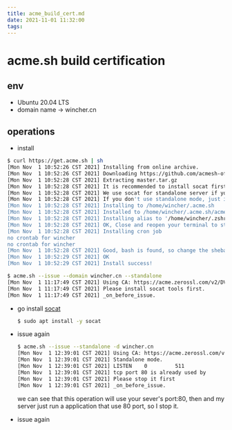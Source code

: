 ```yaml
---
title: acme_build_cert.md
date: 2021-11-01 11:32:00
tags:
---
```


# acme.sh build certification

## env

* Ubuntu 20.04 LTS
* domain name -> wincher.cn

## operations

* install

```bash
$ curl https://get.acme.sh | sh
[Mon Nov  1 10:52:26 CST 2021] Installing from online archive.
[Mon Nov  1 10:52:26 CST 2021] Downloading https://github.com/acmesh-official/acme.sh/archive/master.tar.gz
[Mon Nov  1 10:52:28 CST 2021] Extracting master.tar.gz
[Mon Nov  1 10:52:28 CST 2021] It is recommended to install socat first.
[Mon Nov  1 10:52:28 CST 2021] We use socat for standalone server if you use standalone mode.
[Mon Nov  1 10:52:28 CST 2021] If you don't use standalone mode, just ignore this warning.
[Mon Nov  1 10:52:28 CST 2021] Installing to /home/wincher/.acme.sh
[Mon Nov  1 10:52:28 CST 2021] Installed to /home/wincher/.acme.sh/acme.sh
[Mon Nov  1 10:52:28 CST 2021] Installing alias to '/home/wincher/.zshrc'
[Mon Nov  1 10:52:28 CST 2021] OK, Close and reopen your terminal to start using acme.sh
[Mon Nov  1 10:52:28 CST 2021] Installing cron job
no crontab for wincher
no crontab for wincher
[Mon Nov  1 10:52:28 CST 2021] Good, bash is found, so change the shebang to use bash as preferred.
[Mon Nov  1 10:52:29 CST 2021] OK
[Mon Nov  1 10:52:29 CST 2021] Install success!

```

```bash
$ acme.sh --issue --domain wincher.cn --standalone
[Mon Nov  1 11:17:49 CST 2021] Using CA: https://acme.zerossl.com/v2/DV90
[Mon Nov  1 11:17:49 CST 2021] Please install socat tools first.
[Mon Nov  1 11:17:49 CST 2021] _on_before_issue.
```

* go install [socat](http://www.dest-unreach.org/socat/)

  ```bash
  $ sudo apt install -y socat
  ```

* issue again

  ```bash
  $ acme.sh --issue --standalone -d wincher.cn
  [Mon Nov  1 12:39:01 CST 2021] Using CA: https://acme.zerossl.com/v2/DV90
  [Mon Nov  1 12:39:01 CST 2021] Standalone mode.
  [Mon Nov  1 12:39:01 CST 2021] LISTEN    0         511                      *:80                     *:*
  [Mon Nov  1 12:39:01 CST 2021] tcp port 80 is already used by
  [Mon Nov  1 12:39:01 CST 2021] Please stop it first
  [Mon Nov  1 12:39:01 CST 2021] _on_before_issue.
  ```

  we can see that this operation will use your sever's port:80, then and my server just run a application that use 80 port, so I stop it.

* issue again

  ```
  ```

  

